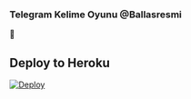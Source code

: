 ### Telegram Kelime Oyunu @Ballasresmi 
📝
## Deploy to Heroku

[![Deploy](https://www.herokucdn.com/deploy/button.svg)](https://heroku.com/deploy?template=https://github.com/Samilben/kelimebot)
